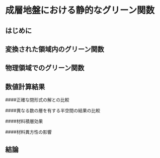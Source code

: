 成層地盤における静的なグリーン関数
==============================

はじめに
-------

変換された領域内のグリーン関数
---------------------------

物理領域でのグリーン関数
----------------------

数値計算結果
-----------

####正確な閉形式の解との比較

####異なる数の層を有する半空間の結果の比較

####材料積層効果

####材料異方性の影響

結論
----

